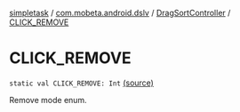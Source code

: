 [simpletask](../../index.md) / [com.mobeta.android.dslv](../index.md) / [DragSortController](index.md) / [CLICK_REMOVE](.)

# CLICK_REMOVE

`static val CLICK_REMOVE: Int` [(source)](https://github.com/mpcjanssen/simpletask-android/blob/master/src/main/java/com/mobeta/android/dslv/DragSortController.java#L39)

Remove mode enum.


